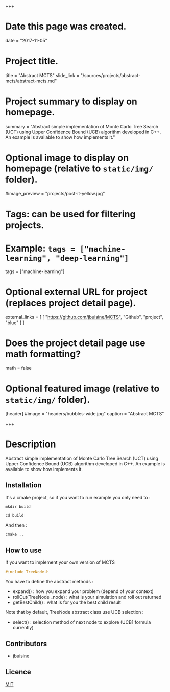 +++
# Date this page was created.
date = "2017-11-05"

# Project title.
title = "Abstract MCTS"
slide_link = "/sources/projects/abstract-mcts/abstract-mcts.md"

# Project summary to display on homepage.
summary = "Abstract simple implementation of Monte Carlo Tree Search (UCT) using Upper Confidence Bound (UCB) algorithm developed in C++. An example is available to show how implements it."

# Optional image to display on homepage (relative to `static/img/` folder).
#image_preview = "projects/post-it-yellow.jpg"

# Tags: can be used for filtering projects.
# Example: `tags = ["machine-learning", "deep-learning"]`
tags = ["machine-learning"]

# Optional external URL for project (replaces project detail page).
external_links = [
      [
        "https://github.com/jbuisine/MCTS", "Github", "project", "blue"
      ]
    ]

# Does the project detail page use math formatting?
math = false

# Optional featured image (relative to `static/img/` folder).
[header]
#image = "headers/bubbles-wide.jpg"
caption = "Abstract MCTS"

+++


# Description

Abstract simple implementation of Monte Carlo Tree Search (UCT) using Upper Confidence Bound (UCB) algorithm developed in C++. An example is available to show how implements it.

## Installation

It's a cmake project, so if you want to run example you only need to :

```commandline
mkdir build
```

```commandline
cd build
```

And then :
```commandline
cmake ..
```

## How to use

If you want to implement your own version of MCTS
```c++
#include TreeNode.h
```

You have to define the abstract methods :
- expand() : how you expand your problem (depend of your context)
- rollOut(TreeNode _node) : what is your simulation and roll out returned
- getBestChild() : what is for you the best child result

Note that by default, TreeNode abstract class use UCB selection :
- select() : selection method of next node to explore (UCB1 formula currently)

## Contributors

* [jbuisine](https://github.com/jbuisine)

## Licence

[MIT](https://github.com/jbuisine/MCTS/blob/master/LICENSE)
